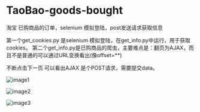 # TaoBao-goods-bought
淘宝 已购商品的订单，selenium 模拟登陆，post发送请求获取信息


第一个get_cookies.py 是selenium 模拟登陆，在get_info.py中运行，用于获取cookies。
第二个get_info.py是已购商品的爬虫，主要难点是：翻页为AJAX，而且不是普通的可以通过URL变换看出(像offset=**)


不断点击下一页 可以看出AJAX 是个POST请求，需要提交data。

![image1](https://raw.githubusercontent.com/zhouzheru/TaoBao-goods-bought/master/1.jpg)



![image2](https://raw.githubusercontent.com/zhouzheru/TaoBao-goods-bought/master/2.jpg)


![image3](https://raw.githubusercontent.com/zhouzheru/TaoBao-goods-bought/master/3.jpg)
